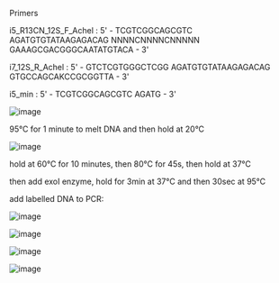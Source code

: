Primers

i5_R13CN_12S_F_Achel :  5' - TCGTCGGCAGCGTC AGATGTGTATAAGAGACAG NNNNCNNNNCNNNNN GAAAGCGACGGGCAATATGTACA - 3'

i7_12S_R_Achel :        5' - GTCTCGTGGGCTCGG AGATGTGTATAAGAGACAG GTGCCAGCAKCCGCGGTTA - 3'

i5_min :                5' - TCGTCGGCAGCGTC AGATG - 3'

     
![image](https://github.com/user-attachments/assets/14258eb9-da21-48d1-98ca-beb7b434b74d)

95°C for 1 minute to melt DNA and then hold at 20°C
     
![image](https://github.com/user-attachments/assets/b814dcb2-1133-4a28-9727-0a5a0543240f)

hold at 60°C for 10 minutes, then 80°C for 45s, then hold at 37°C

then add exoI enzyme, hold for 3min at 37°C and then 30sec at 95°C

add labelled DNA to PCR:

![image](https://github.com/user-attachments/assets/4cf3e6bd-5544-4b78-a97a-0cd269b12415)



![image](https://github.com/user-attachments/assets/3ffb8a70-91e6-4a70-a913-1e9156c2e3b5)

     
![image](https://github.com/user-attachments/assets/273181ad-e8fb-422d-9b28-aa369ba9cbfc)


![image](https://github.com/user-attachments/assets/0d76ce4c-8370-4960-8b74-1be8d26d4c17)
